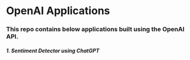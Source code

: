# OpenAI Applications

### This repo contains below applications built using the OpenAI API.
##### 1. Sentiment Detector using ChatGPT

